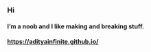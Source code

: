 ### Hi

#### I’m a noob and I like making and breaking stuff.
#### https://adityainfinite.github.io/
